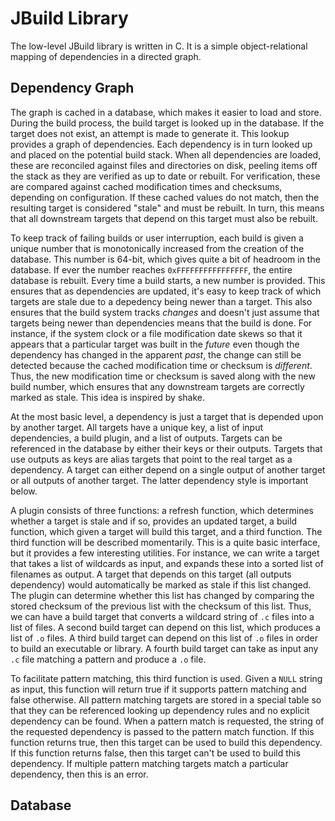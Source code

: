 JBuild Library
==============

The low-level JBuild library is written in C. It is a simple object-relational
mapping of dependencies in a directed graph.


Dependency Graph
----------------

The graph is cached in a database, which makes it easier to load and store.
During the build process, the build target is looked up in the database. If the
target does not exist, an attempt is made to generate it. This lookup provides a
graph of dependencies. Each dependency is in turn looked up and placed on the
potential build stack. When all dependencies are loaded, these are reconciled
against files and directories on disk, peeling items off the stack as they are
verified as up to date or rebuilt. For verification, these are compared against
cached modification times and checksums, depending on configuration. If these
cached values do not match, then the resulting target is considered "stale" and
must be rebuilt. In turn, this means that all downstream targets that depend on
this target must also be rebuilt.

To keep track of failing builds or user interruption, each build is given a
unique number that is monotonically increased from the creation of the database.
This number is 64-bit, which gives quite a bit of headroom in the database. If
ever the number reaches `0xFFFFFFFFFFFFFFFF`, the entire database is rebuilt.
Every time a build starts, a new number is provided. This ensures that as
dependencies are updated, it's easy to keep track of which targets are stale
due to a depedency being newer than a target. This also ensures that the build
system tracks _changes_ and doesn't just assume that targets being newer than
dependencies means that the build is done. For instance, if the system clock or
a file modification date skews so that it appears that a particular target was
built in the _future_ even though the dependency has changed in the apparent
_past_, the change can still be detected because the cached modification time or
checksum is _different_. Thus, the new modification time or checksum is saved
along with the new build number, which ensures that any downstream targets are
correctly marked as stale. This idea is inspired by shake.

At the most basic level, a dependency is just a target that is depended upon by
another target. All targets have a unique key, a list of input dependencies, a
build plugin, and a list of outputs. Targets can be referenced in the database
by either their keys or their outputs. Targets that use outputs as keys are
alias targets that point to the real target as a dependency. A target can either
depend on a single output of another target or all outputs of another target.
The latter dependency style is important below.

A plugin consists of three functions: a refresh function, which determines
whether a target is stale and if so, provides an updated target, a build
function, which given a target will build this target, and a third function. The
third function will be described momentarily. This is a quite basic interface,
but it provides a few interesting utilities. For instance, we can write a target
that takes a list of wildcards as input, and expands these into a sorted list of
filenames as output. A target that depends on this target (all outputs
dependency) would automatically be marked as stale if this list changed.  The
plugin can determine whether this list has changed by comparing the stored
checksum of the previous list with the checksum of this list. Thus, we can have
a build target that converts a wildcard string of `.c` files into a list of
files. A second build target can depend on this list, which produces a list of
`.o` files. A third build target can depend on this list of `.o` files in order
to build an executable or library. A fourth build target can take as input any
`.c` file matching a pattern and produce a `.o` file.

To facilitate pattern matching, this third function is used. Given a `NULL`
string as input, this function will return true if it supports pattern matching
and false otherwise. All pattern matching targets are stored in a special table
so that they can be referenced looking up dependency rules and no explicit
dependency can be found.  When a pattern match is requested, the string of the
requested dependency is passed to the pattern match function. If this function
returns true, then this target can be used to build this dependency. If this
function returns false, then this target can't be used to build this dependency.
If multiple pattern matching targets match a particular dependency, then this is
an error.

Database
--------
